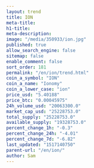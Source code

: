 ```yaml
---
layout: trend
title: ION
meta-title: 
h1-title: 
meta-description: 
image: "/media/350933/ion.jpg"
published: true
allow_search_engine: false
sitemap: false
enable_comment: false
sort_order: 181
permalink: "/en/ion/trend.html"
coin_a_symbol: "ION"
coin_a_name: "Ionomy"
coin_a_lower_case: "ion"
price_usd: "5.40188"
price_btc: "0.00045975"
24h_volume_usd: "20063300.0"
market_cap_usd: "25228753.0"
total_supply: "25228753.0"
available_supply: "19328753.0"
percent_change_1h: "-0.3"
percent_change_24h: "-4.01"
percent_change_7d: "-6.82"
last_updated: "1517140750"
parent-url: "/en/ion/"
author: Sam
---
```


